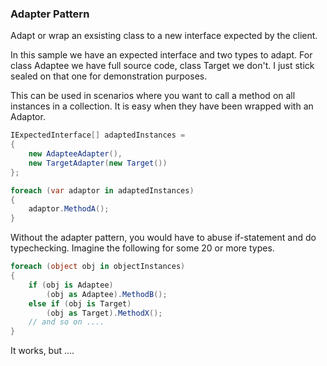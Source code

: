 ﻿### Adapter Pattern

Adapt or wrap an exsisting class to a new interface expected by the client.

In this sample we have an expected interface and two types to adapt. For class Adaptee we have full source code, 
class Target we don't. I just stick sealed on that one for demonstration purposes.

This can be used in scenarios where you want to call a method on all instances in a collection. 
It is easy when they have been wrapped with an Adaptor. 

```C#
IExpectedInterface[] adaptedInstances =
{
    new AdapteeAdapter(),
    new TargetAdapter(new Target())
};

foreach (var adaptor in adaptedInstances)
{
    adaptor.MethodA();
}
```
Without the adapter pattern, you would have to abuse if-statement and do typechecking. 
Imagine the following for some 20 or more types.

```C#
foreach (object obj in objectInstances)
{
    if (obj is Adaptee)
        (obj as Adaptee).MethodB();
    else if (obj is Target)
        (obj as Target).MethodX();
    // and so on ....
}
```
It works, but ....

